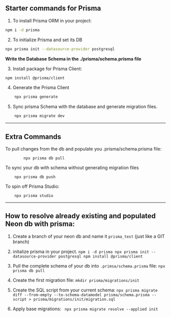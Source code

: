 ## Starter commands for Prisma


1. To install Prisma ORM in your project:
```sh
npm i -d prisma
```

2. To initialize Prisma and set its DB 
```sh
npx prisma init --datasource-provider postgresql
```

**Write the Database Schema in the ./prisma/schema.prisma file**

3. Install package for Prisma Client:
```sh
npm install @prisma/client
```

4. Generate the Prisma Client
```sh
    npx prisma generate
```

5. Sync prisma Schema with the database and generate migration files.
```sh
    npx prisma migrate dev
```



-----------------------------------------

## Extra Commands

To pull changes from the db and populate you .prisma/schema.prisma file:
```bsh
        npx prisma db pull
```

To sync your db with schema without generating migration files
```bsh
    npx prisma db push
```

To spin off Prisma Studio:
```bsh
    npx prisma studio
```


-------------------------------------------------------
## How to resolve already existing and populated Neon db with prisma:
1. Create a branch of your neon db and name it `prisma_test` (just like a GIT branch)

2. initalize prisma in your project.
   `npm i -d prisma
   npx prisma init --datasource-provider postgresql
   npm install @prisma/client`

3. Pull the complete schema of your db into `.primsa/schema.prisma` file:
`npx prisma db pull`

4. Create the first migration file:
   `mkdir prisma/migrations/init`

5. Create the SQL script from your current schema:
   `npx prisma migrate diff --from-empty --to-schema-datamodel prisma/schema.prisma --script > prisma/migrations/init/migration.sql`

6. Apply base migrations:
    ` npx prisma migrate resolve --applied init`
